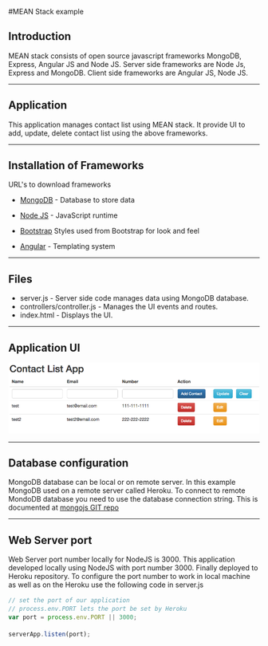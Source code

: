 #MEAN Stack example


## Introduction

MEAN stack consists of open source javascript frameworks MongoDB, Express, Angular JS and Node JS.
Server side frameworks are Node Js, Express and MongoDB. Client side frameworks are Angular JS, Node JS.

----
## Application
This application manages contact list using MEAN stack. It provide UI to add, update, delete contact list
using the above frameworks.

----
## Installation of Frameworks
URL's to download frameworks

* [MongoDB](https://www.mongodb.com/download-center?jmp=nav#community) - Database to store data

* [Node JS](https://nodejs.org/) - JavaScript runtime

* [Bootstrap](http://getbootstrap.com/getting-started/) 
	Styles used from Bootstrap for look and feel

* [Angular](http://angularjs.org) - Templating system

----
## Files

* server.js - Server side code manages data using MongoDB database.
* controllers/controller.js - Manages the UI events and routes.
* index.html - Displays the UI.

----
## Application UI
![Contact List](/screenshots/screen1.png?raw=true "Contact List")

----
## Database configuration

MongoDB database can be local or on remote server. In this example MongoDB used on a remote server called
Heroku. To connect to remote MondoDB database you need to use the database connection string. This is documented at [mongojs GIT repo](https://github.com/mafintosh/mongojs)

---
## Web Server port 
Web Server port number locally for NodeJS is 3000. This application developed locally using NodeJS with port number 3000. Finally deployed to Heroku repository. To configure the port number to work in local machine as well as on the Heroku use the following code in server.js

``` javascript
// set the port of our application
// process.env.PORT lets the port be set by Heroku
var port = process.env.PORT || 3000;

serverApp.listen(port);
```
